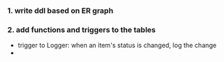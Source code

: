### 1. write ddl based on ER graph
### 2. add functions and triggers to the tables
* trigger to Logger: when an item's status is changed, log the change
* 
